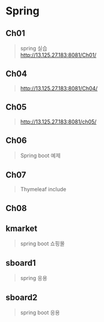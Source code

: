 # Spring
## Ch01
> spring 실습   
>http://13.125.27.183:8081/Ch01/
## Ch04   
>http://13.125.27.183:8081/Ch04/
## Ch05   
>http://13.125.27.183:8081/ch05/
## Ch06   
>Spring boot 예제
## Ch07   
>Thymeleaf include
## Ch08
##  kmarket
>spring boot 쇼핑몰
## sboard1
>spring 응용
## sboard2
>spring boot 응용
